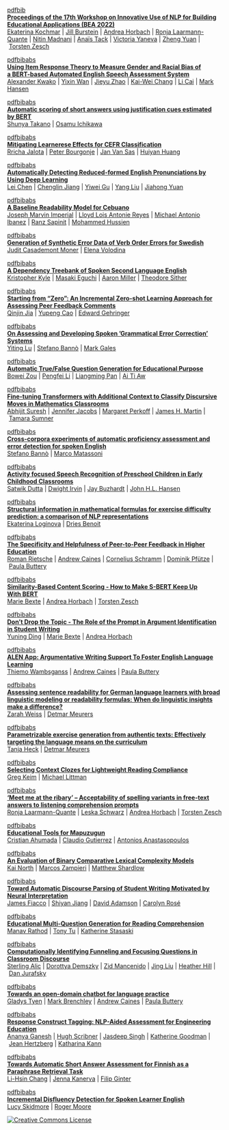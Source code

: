 [pdf](https://aclanthology.org/2022.bea-1.0.pdf)[bib](https://aclanthology.org/2022.bea-1.0.bib)  
**[Proceedings of the 17th Workshop on Innovative Use of NLP for Building Educational Applications (BEA 2022)](https://aclanthology.org/2022.bea-1.0/)**  
[Ekaterina Kochmar](https://aclanthology.org/people/e/ekaterina-kochmar/) | [Jill Burstein](https://aclanthology.org/people/j/jill-burstein/) | [Andrea Horbach](https://aclanthology.org/people/a/andrea-horbach/) | [Ronja Laarmann-Quante](https://aclanthology.org/people/r/ronja-laarmann-quante/) | [Nitin Madnani](https://aclanthology.org/people/n/nitin-madnani/) | [Anaïs Tack](https://aclanthology.org/people/a/anais-tack/) | [Victoria Yaneva](https://aclanthology.org/people/v/victoria-yaneva/) | [Zheng Yuan](https://aclanthology.org/people/z/zheng-yuan/) | [Torsten Zesch](https://aclanthology.org/people/t/torsten-zesch/)

[pdf](https://aclanthology.org/2022.bea-1.1.pdf)[bib](https://aclanthology.org/2022.bea-1.1.bib)[abs](https://aclanthology.org/volumes/2022.bea-1/#abstract-2022--bea-1--1 "Show Abstract")  
[](https://aclanthology.org/2022.bea-1.1.mp4)**[Using Item Response Theory to Measure Gender and Racial Bias of a BERT-based Automated English Speech Assessment System](https://aclanthology.org/2022.bea-1.1/)**  
[Alexander Kwako](https://aclanthology.org/people/a/alexander-kwako/) | [Yixin Wan](https://aclanthology.org/people/y/yixin-wan/) | [Jieyu Zhao](https://aclanthology.org/people/j/jieyu-zhao/) | [Kai-Wei Chang](https://aclanthology.org/people/k/kai-wei-chang/) | [Li Cai](https://aclanthology.org/people/l/li-cai/) | [Mark Hansen](https://aclanthology.org/people/m/mark-hansen/)

[pdf](https://aclanthology.org/2022.bea-1.2.pdf)[bib](https://aclanthology.org/2022.bea-1.2.bib)[abs](https://aclanthology.org/volumes/2022.bea-1/#abstract-2022--bea-1--2 "Show Abstract")  
[](https://aclanthology.org/2022.bea-1.2.mp4)**[Automatic scoring of short answers using justification cues estimated by BERT](https://aclanthology.org/2022.bea-1.2/)**  
[Shunya Takano](https://aclanthology.org/people/s/shunya-takano/) | [Osamu Ichikawa](https://aclanthology.org/people/o/osamu-ichikawa/)

[pdf](https://aclanthology.org/2022.bea-1.3.pdf)[bib](https://aclanthology.org/2022.bea-1.3.bib)[abs](https://aclanthology.org/volumes/2022.bea-1/#abstract-2022--bea-1--3 "Show Abstract")  
[](https://aclanthology.org/2022.bea-1.3.mp4)**[Mitigating Learnerese Effects for CEFR Classification](https://aclanthology.org/2022.bea-1.3/)**  
[Rricha Jalota](https://aclanthology.org/people/r/rricha-jalota/) | [Peter Bourgonje](https://aclanthology.org/people/p/peter-bourgonje/) | [Jan Van Sas](https://aclanthology.org/people/j/jan-van-sas/) | [Huiyan Huang](https://aclanthology.org/people/h/huiyan-huang/)

[pdf](https://aclanthology.org/2022.bea-1.4.pdf)[bib](https://aclanthology.org/2022.bea-1.4.bib)[abs](https://aclanthology.org/volumes/2022.bea-1/#abstract-2022--bea-1--4 "Show Abstract")  
**[Automatically Detecting Reduced-formed English Pronunciations by Using Deep Learning](https://aclanthology.org/2022.bea-1.4/)**  
[Lei Chen](https://aclanthology.org/people/l/lei-chen/) | [Chenglin Jiang](https://aclanthology.org/people/c/chenglin-jiang/) | [Yiwei Gu](https://aclanthology.org/people/y/yiwei-gu/) | [Yang Liu](https://aclanthology.org/people/y/yang-liu-icsi/) | [Jiahong Yuan](https://aclanthology.org/people/j/jiahong-yuan/)

[pdf](https://aclanthology.org/2022.bea-1.5.pdf)[bib](https://aclanthology.org/2022.bea-1.5.bib)[abs](https://aclanthology.org/volumes/2022.bea-1/#abstract-2022--bea-1--5 "Show Abstract")  
[](https://aclanthology.org/2022.bea-1.5.mp4)[](https://paperswithcode.com/paper/?acl=2022.bea-1.5)**[A Baseline Readability Model for Cebuano](https://aclanthology.org/2022.bea-1.5/)**  
[Joseph Marvin Imperial](https://aclanthology.org/people/j/joseph-marvin-imperial/) | [Lloyd Lois Antonie Reyes](https://aclanthology.org/people/l/lloyd-lois-antonie-reyes/) | [Michael Antonio Ibanez](https://aclanthology.org/people/m/michael-antonio-ibanez/) | [Ranz Sapinit](https://aclanthology.org/people/r/ranz-sapinit/) | [Mohammed Hussien](https://aclanthology.org/people/m/mohammed-hussien/)

[pdf](https://aclanthology.org/2022.bea-1.6.pdf)[bib](https://aclanthology.org/2022.bea-1.6.bib)[abs](https://aclanthology.org/volumes/2022.bea-1/#abstract-2022--bea-1--6 "Show Abstract")  
[](https://aclanthology.org/2022.bea-1.6.mp4)**[Generation of Synthetic Error Data of Verb Order Errors for Swedish](https://aclanthology.org/2022.bea-1.6/)**  
[Judit Casademont Moner](https://aclanthology.org/people/j/judit-casademont-moner/) | [Elena Volodina](https://aclanthology.org/people/e/elena-volodina/)

[pdf](https://aclanthology.org/2022.bea-1.7.pdf)[bib](https://aclanthology.org/2022.bea-1.7.bib)[abs](https://aclanthology.org/volumes/2022.bea-1/#abstract-2022--bea-1--7 "Show Abstract")  
**[A Dependency Treebank of Spoken Second Language English](https://aclanthology.org/2022.bea-1.7/)**  
[Kristopher Kyle](https://aclanthology.org/people/k/kristopher-kyle/) | [Masaki Eguchi](https://aclanthology.org/people/m/masaki-eguchi/) | [Aaron Miller](https://aclanthology.org/people/a/aaron-miller/) | [Theodore Sither](https://aclanthology.org/people/t/theodore-sither/)

[pdf](https://aclanthology.org/2022.bea-1.8.pdf)[bib](https://aclanthology.org/2022.bea-1.8.bib)[abs](https://aclanthology.org/volumes/2022.bea-1/#abstract-2022--bea-1--8 "Show Abstract")  
[](https://aclanthology.org/2022.bea-1.8.mp4)**[Starting from “Zero”: An Incremental Zero-shot Learning Approach for Assessing Peer Feedback Comments](https://aclanthology.org/2022.bea-1.8/)**  
[Qinjin Jia](https://aclanthology.org/people/q/qinjin-jia/) | [Yupeng Cao](https://aclanthology.org/people/y/yupeng-cao/) | [Edward Gehringer](https://aclanthology.org/people/e/edward-gehringer/)

[pdf](https://aclanthology.org/2022.bea-1.9.pdf)[bib](https://aclanthology.org/2022.bea-1.9.bib)[abs](https://aclanthology.org/volumes/2022.bea-1/#abstract-2022--bea-1--9 "Show Abstract")  
[](https://aclanthology.org/2022.bea-1.9.mp4)**[On Assessing and Developing Spoken ’Grammatical Error Correction’ Systems](https://aclanthology.org/2022.bea-1.9/)**  
[Yiting Lu](https://aclanthology.org/people/y/yiting-lu/) | [Stefano Bannò](https://aclanthology.org/people/s/stefano-banno/) | [Mark Gales](https://aclanthology.org/people/m/mark-gales/)

[pdf](https://aclanthology.org/2022.bea-1.10.pdf)[bib](https://aclanthology.org/2022.bea-1.10.bib)[abs](https://aclanthology.org/volumes/2022.bea-1/#abstract-2022--bea-1--10 "Show Abstract")  
[](https://aclanthology.org/2022.bea-1.10.mp4)**[Automatic True/False Question Generation for Educational Purpose](https://aclanthology.org/2022.bea-1.10/)**  
[Bowei Zou](https://aclanthology.org/people/b/bowei-zou/) | [Pengfei Li](https://aclanthology.org/people/p/pengfei-li/) | [Liangming Pan](https://aclanthology.org/people/l/liangming-pan/) | [Ai Ti Aw](https://aclanthology.org/people/a/aiti-aw/)

[pdf](https://aclanthology.org/2022.bea-1.11.pdf)[bib](https://aclanthology.org/2022.bea-1.11.bib)[abs](https://aclanthology.org/volumes/2022.bea-1/#abstract-2022--bea-1--11 "Show Abstract")  
**[Fine-tuning Transformers with Additional Context to Classify Discursive Moves in Mathematics Classrooms](https://aclanthology.org/2022.bea-1.11/)**  
[Abhijit Suresh](https://aclanthology.org/people/a/abhijit-suresh/) | [Jennifer Jacobs](https://aclanthology.org/people/j/jennifer-jacobs/) | [Margaret Perkoff](https://aclanthology.org/people/m/margaret-perkoff/) | [James H. Martin](https://aclanthology.org/people/j/james-h-martin/) | [Tamara Sumner](https://aclanthology.org/people/t/tamara-sumner/)

[pdf](https://aclanthology.org/2022.bea-1.12.pdf)[bib](https://aclanthology.org/2022.bea-1.12.bib)[abs](https://aclanthology.org/volumes/2022.bea-1/#abstract-2022--bea-1--12 "Show Abstract")  
[](https://aclanthology.org/2022.bea-1.12.mp4)**[Cross-corpora experiments of automatic proficiency assessment and error detection for spoken English](https://aclanthology.org/2022.bea-1.12/)**  
[Stefano Bannò](https://aclanthology.org/people/s/stefano-banno/) | [Marco Matassoni](https://aclanthology.org/people/m/marco-matassoni/)

[pdf](https://aclanthology.org/2022.bea-1.13.pdf)[bib](https://aclanthology.org/2022.bea-1.13.bib)[abs](https://aclanthology.org/volumes/2022.bea-1/#abstract-2022--bea-1--13 "Show Abstract")  
**[Activity focused Speech Recognition of Preschool Children in Early Childhood Classrooms](https://aclanthology.org/2022.bea-1.13/)**  
[Satwik Dutta](https://aclanthology.org/people/s/satwik-dutta/) | [Dwight Irvin](https://aclanthology.org/people/d/dwight-irvin/) | [Jay Buzhardt](https://aclanthology.org/people/j/jay-buzhardt/) | [John H.L. Hansen](https://aclanthology.org/people/j/john-h-l-hansen/)

[pdf](https://aclanthology.org/2022.bea-1.14.pdf)[bib](https://aclanthology.org/2022.bea-1.14.bib)[abs](https://aclanthology.org/volumes/2022.bea-1/#abstract-2022--bea-1--14 "Show Abstract")  
[](https://aclanthology.org/2022.bea-1.14.mp4)**[Structural information in mathematical formulas for exercise difficulty prediction: a comparison of NLP representations](https://aclanthology.org/2022.bea-1.14/)**  
[Ekaterina Loginova](https://aclanthology.org/people/e/ekaterina-loginova/) | [Dries Benoit](https://aclanthology.org/people/d/dries-benoit/)

[pdf](https://aclanthology.org/2022.bea-1.15.pdf)[bib](https://aclanthology.org/2022.bea-1.15.bib)[abs](https://aclanthology.org/volumes/2022.bea-1/#abstract-2022--bea-1--15 "Show Abstract")  
[](https://aclanthology.org/2022.bea-1.15.mp4)**[The Specificity and Helpfulness of Peer-to-Peer Feedback in Higher Education](https://aclanthology.org/2022.bea-1.15/)**  
[Roman Rietsche](https://aclanthology.org/people/r/roman-rietsche/) | [Andrew Caines](https://aclanthology.org/people/a/andrew-caines/) | [Cornelius Schramm](https://aclanthology.org/people/c/cornelius-schramm/) | [Dominik Pfütze](https://aclanthology.org/people/d/dominik-pfutze/) | [Paula Buttery](https://aclanthology.org/people/p/paula-buttery/)

[pdf](https://aclanthology.org/2022.bea-1.16.pdf)[bib](https://aclanthology.org/2022.bea-1.16.bib)[abs](https://aclanthology.org/volumes/2022.bea-1/#abstract-2022--bea-1--16 "Show Abstract")  
[](https://aclanthology.org/2022.bea-1.16.mp4)[](https://paperswithcode.com/paper/?acl=2022.bea-1.16)**[Similarity-Based Content Scoring - How to Make S-BERT Keep Up With BERT](https://aclanthology.org/2022.bea-1.16/)**  
[Marie Bexte](https://aclanthology.org/people/m/marie-bexte/) | [Andrea Horbach](https://aclanthology.org/people/a/andrea-horbach/) | [Torsten Zesch](https://aclanthology.org/people/t/torsten-zesch/)

[pdf](https://aclanthology.org/2022.bea-1.17.pdf)[bib](https://aclanthology.org/2022.bea-1.17.bib)[abs](https://aclanthology.org/volumes/2022.bea-1/#abstract-2022--bea-1--17 "Show Abstract")  
[](https://aclanthology.org/2022.bea-1.17.mp4)[](https://paperswithcode.com/paper/?acl=2022.bea-1.17)**[Don’t Drop the Topic - The Role of the Prompt in Argument Identification in Student Writing](https://aclanthology.org/2022.bea-1.17/)**  
[Yuning Ding](https://aclanthology.org/people/y/yuning-ding/) | [Marie Bexte](https://aclanthology.org/people/m/marie-bexte/) | [Andrea Horbach](https://aclanthology.org/people/a/andrea-horbach/)

[pdf](https://aclanthology.org/2022.bea-1.18.pdf)[bib](https://aclanthology.org/2022.bea-1.18.bib)[abs](https://aclanthology.org/volumes/2022.bea-1/#abstract-2022--bea-1--18 "Show Abstract")  
**[ALEN App: Argumentative Writing Support To Foster English Language Learning](https://aclanthology.org/2022.bea-1.18/)**  
[Thiemo Wambsganss](https://aclanthology.org/people/t/thiemo-wambsganss/) | [Andrew Caines](https://aclanthology.org/people/a/andrew-caines/) | [Paula Buttery](https://aclanthology.org/people/p/paula-buttery/)

[pdf](https://aclanthology.org/2022.bea-1.19.pdf)[bib](https://aclanthology.org/2022.bea-1.19.bib)[abs](https://aclanthology.org/volumes/2022.bea-1/#abstract-2022--bea-1--19 "Show Abstract")  
**[Assessing sentence readability for German language learners with broad linguistic modeling or readability formulas: When do linguistic insights make a difference?](https://aclanthology.org/2022.bea-1.19/)**  
[Zarah Weiss](https://aclanthology.org/people/z/zarah-weiss/) | [Detmar Meurers](https://aclanthology.org/people/d/detmar-meurers/)

[pdf](https://aclanthology.org/2022.bea-1.20.pdf)[bib](https://aclanthology.org/2022.bea-1.20.bib)[abs](https://aclanthology.org/volumes/2022.bea-1/#abstract-2022--bea-1--20 "Show Abstract")  
**[Parametrizable exercise generation from authentic texts: Effectively targeting the language means on the curriculum](https://aclanthology.org/2022.bea-1.20/)**  
[Tanja Heck](https://aclanthology.org/people/t/tanja-heck/) | [Detmar Meurers](https://aclanthology.org/people/d/detmar-meurers/)

[pdf](https://aclanthology.org/2022.bea-1.21.pdf)[bib](https://aclanthology.org/2022.bea-1.21.bib)[abs](https://aclanthology.org/volumes/2022.bea-1/#abstract-2022--bea-1--21 "Show Abstract")  
**[Selecting Context Clozes for Lightweight Reading Compliance](https://aclanthology.org/2022.bea-1.21/)**  
[Greg Keim](https://aclanthology.org/people/g/greg-keim/) | [Michael Littman](https://aclanthology.org/people/m/michael-littman/)

[pdf](https://aclanthology.org/2022.bea-1.22.pdf)[bib](https://aclanthology.org/2022.bea-1.22.bib)[abs](https://aclanthology.org/volumes/2022.bea-1/#abstract-2022--bea-1--22 "Show Abstract")  
[](https://aclanthology.org/2022.bea-1.22.mp4)**[‘Meet me at the ribary’ – Acceptability of spelling variants in free-text answers to listening comprehension prompts](https://aclanthology.org/2022.bea-1.22/)**  
[Ronja Laarmann-Quante](https://aclanthology.org/people/r/ronja-laarmann-quante/) | [Leska Schwarz](https://aclanthology.org/people/l/leska-schwarz/) | [Andrea Horbach](https://aclanthology.org/people/a/andrea-horbach/) | [Torsten Zesch](https://aclanthology.org/people/t/torsten-zesch/)

[pdf](https://aclanthology.org/2022.bea-1.23.pdf)[bib](https://aclanthology.org/2022.bea-1.23.bib)[abs](https://aclanthology.org/volumes/2022.bea-1/#abstract-2022--bea-1--23 "Show Abstract")  
**[Educational Tools for Mapuzugun](https://aclanthology.org/2022.bea-1.23/)**  
[Cristian Ahumada](https://aclanthology.org/people/c/cristian-ahumada/) | [Claudio Gutierrez](https://aclanthology.org/people/c/claudio-gutierrez/) | [Antonios Anastasopoulos](https://aclanthology.org/people/a/antonios-anastasopoulos/)

[pdf](https://aclanthology.org/2022.bea-1.24.pdf)[bib](https://aclanthology.org/2022.bea-1.24.bib)[abs](https://aclanthology.org/volumes/2022.bea-1/#abstract-2022--bea-1--24 "Show Abstract")  
**[An Evaluation of Binary Comparative Lexical Complexity Models](https://aclanthology.org/2022.bea-1.24/)**  
[Kai North](https://aclanthology.org/people/k/kai-north/) | [Marcos Zampieri](https://aclanthology.org/people/m/marcos-zampieri/) | [Matthew Shardlow](https://aclanthology.org/people/m/matthew-shardlow/)

[pdf](https://aclanthology.org/2022.bea-1.25.pdf)[bib](https://aclanthology.org/2022.bea-1.25.bib)[abs](https://aclanthology.org/volumes/2022.bea-1/#abstract-2022--bea-1--25 "Show Abstract")  
**[Toward Automatic Discourse Parsing of Student Writing Motivated by Neural Interpretation](https://aclanthology.org/2022.bea-1.25/)**  
[James Fiacco](https://aclanthology.org/people/j/james-fiacco/) | [Shiyan Jiang](https://aclanthology.org/people/s/shiyan-jiang/) | [David Adamson](https://aclanthology.org/people/d/david-adamson/) | [Carolyn Rosé](https://aclanthology.org/people/c/carolyn-rose/)

[pdf](https://aclanthology.org/2022.bea-1.26.pdf)[bib](https://aclanthology.org/2022.bea-1.26.bib)[abs](https://aclanthology.org/volumes/2022.bea-1/#abstract-2022--bea-1--26 "Show Abstract")  
[](https://aclanthology.org/2022.bea-1.26.mp4)[](https://paperswithcode.com/paper/?acl=2022.bea-1.26)**[Educational Multi-Question Generation for Reading Comprehension](https://aclanthology.org/2022.bea-1.26/)**  
[Manav Rathod](https://aclanthology.org/people/m/manav-rathod/) | [Tony Tu](https://aclanthology.org/people/t/tony-tu/) | [Katherine Stasaski](https://aclanthology.org/people/k/katherine-stasaski/)

[pdf](https://aclanthology.org/2022.bea-1.27.pdf)[bib](https://aclanthology.org/2022.bea-1.27.bib)[abs](https://aclanthology.org/volumes/2022.bea-1/#abstract-2022--bea-1--27 "Show Abstract")  
[](https://aclanthology.org/attachments/2022.bea-1.27.attachment.zip)[](https://paperswithcode.com/paper/?acl=2022.bea-1.27)**[Computationally Identifying Funneling and Focusing Questions in Classroom Discourse](https://aclanthology.org/2022.bea-1.27/)**  
[Sterling Alic](https://aclanthology.org/people/s/sterling-alic/) | [Dorottya Demszky](https://aclanthology.org/people/d/dorottya-demszky/) | [Zid Mancenido](https://aclanthology.org/people/z/zid-mancenido/) | [Jing Liu](https://aclanthology.org/people/j/jing-liu/) | [Heather Hill](https://aclanthology.org/people/h/heather-hill/) | [Dan Jurafsky](https://aclanthology.org/people/d/dan-jurafsky/)

[pdf](https://aclanthology.org/2022.bea-1.28.pdf)[bib](https://aclanthology.org/2022.bea-1.28.bib)[abs](https://aclanthology.org/volumes/2022.bea-1/#abstract-2022--bea-1--28 "Show Abstract")  
[](https://paperswithcode.com/paper/?acl=2022.bea-1.28)**[Towards an open-domain chatbot for language practice](https://aclanthology.org/2022.bea-1.28/)**  
[Gladys Tyen](https://aclanthology.org/people/g/gladys-tyen/) | [Mark Brenchley](https://aclanthology.org/people/m/mark-brenchley/) | [Andrew Caines](https://aclanthology.org/people/a/andrew-caines/) | [Paula Buttery](https://aclanthology.org/people/p/paula-buttery/)

[pdf](https://aclanthology.org/2022.bea-1.29.pdf)[bib](https://aclanthology.org/2022.bea-1.29.bib)[abs](https://aclanthology.org/volumes/2022.bea-1/#abstract-2022--bea-1--29 "Show Abstract")  
**[Response Construct Tagging: NLP-Aided Assessment for Engineering Education](https://aclanthology.org/2022.bea-1.29/)**  
[Ananya Ganesh](https://aclanthology.org/people/a/ananya-ganesh/) | [Hugh Scribner](https://aclanthology.org/people/h/hugh-scribner/) | [Jasdeep Singh](https://aclanthology.org/people/j/jasdeep-singh/) | [Katherine Goodman](https://aclanthology.org/people/k/katherine-goodman/) | [Jean Hertzberg](https://aclanthology.org/people/j/jean-hertzberg/) | [Katharina Kann](https://aclanthology.org/people/k/katharina-kann/)

[pdf](https://aclanthology.org/2022.bea-1.30.pdf)[bib](https://aclanthology.org/2022.bea-1.30.bib)[abs](https://aclanthology.org/volumes/2022.bea-1/#abstract-2022--bea-1--30 "Show Abstract")  
[](https://aclanthology.org/2022.bea-1.30.mp4)**[Towards Automatic Short Answer Assessment for Finnish as a Paraphrase Retrieval Task](https://aclanthology.org/2022.bea-1.30/)**  
[Li-Hsin Chang](https://aclanthology.org/people/l/li-hsin-chang/) | [Jenna Kanerva](https://aclanthology.org/people/j/jenna-kanerva/) | [Filip Ginter](https://aclanthology.org/people/f/filip-ginter/)

[pdf](https://aclanthology.org/2022.bea-1.31.pdf)[bib](https://aclanthology.org/2022.bea-1.31.bib)[abs](https://aclanthology.org/volumes/2022.bea-1/#abstract-2022--bea-1--31 "Show Abstract")  
**[Incremental Disfluency Detection for Spoken Learner English](https://aclanthology.org/2022.bea-1.31/)**  
[Lucy Skidmore](https://aclanthology.org/people/l/lucy-skidmore/) | [Roger Moore](https://aclanthology.org/people/r/roger-k-moore/)

[![Creative Commons License](https://i.creativecommons.org/l/by/4.0/88x31.png)](http://creativecommons.org/licenses/by/4.0/)